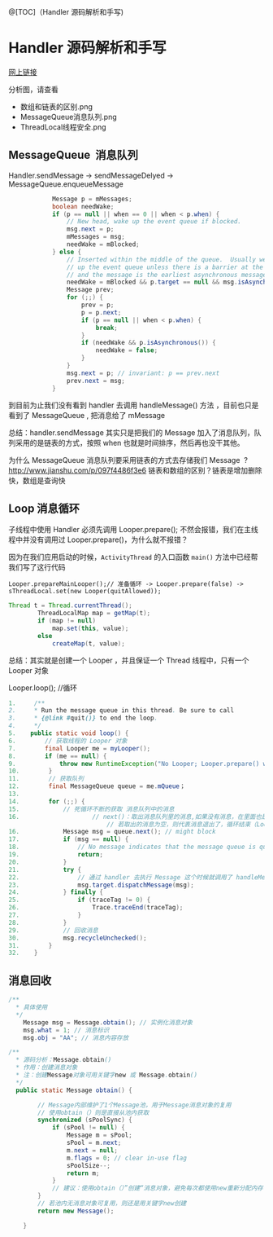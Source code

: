@[TOC]（Handler 源码解析和手写) 

# Handler 源码解析和手写

[网上链接](https://www.jianshu.com/p/b4d745c7ff7a)

分析图，请查看

- 数组和链表的区别.png
- MessageQueue消息队列.png
- ThreadLocal线程安全.png

## MessageQueue  消息队列
Handler.sendMessage -> sendMessageDelyed -> MessageQueue.enqueueMessage

```java
            Message p = mMessages;
            boolean needWake;
            if (p == null || when == 0 || when < p.when) {
                // New head, wake up the event queue if blocked.
                msg.next = p;
                mMessages = msg;
                needWake = mBlocked;
            } else {
                // Inserted within the middle of the queue.  Usually we don't have to wake
                // up the event queue unless there is a barrier at the head of the queue
                // and the message is the earliest asynchronous message in the queue.
                needWake = mBlocked && p.target == null && msg.isAsynchronous();
                Message prev;
                for (;;) {
                    prev = p;
                    p = p.next;
                    if (p == null || when < p.when) {
                        break;
                    }
                    if (needWake && p.isAsynchronous()) {
                        needWake = false;
                    }
                }
                msg.next = p; // invariant: p == prev.next
                prev.next = msg;
            }
```

到目前为止我们没有看到 handler 去调用 handleMessage() 方法 ，目前也只是看到了 MessageQueue , 把消息给了 mMessage 

总结：handler.sendMessage 其实只是把我们的 Message 加入了消息队列，队列采用的是链表的方式，按照 when 也就是时间排序，然后再也没干其他。

为什么 MessageQueue 消息队列要采用链表的方式去存储我们 Message  ? 
http://www.jianshu.com/p/097f4486f3e6
链表和数组的区别？链表是增加删除快，数组是查询快


## Loop 消息循环
子线程中使用 Handler 必须先调用 Looper.prepare(); 不然会报错，我们在主线程中并没有调用过 Looper.prepare()，为什么就不报错？

因为在我们应用启动的时候，`ActivityThread` 的入口函数 `main()` 方法中已经帮我们写了这行代码

`Looper.prepareMainLooper();// 准备循环 -> Looper.prepare(false) -> sThreadLocal.set(new Looper(quitAllowed)); `

```java
Thread t = Thread.currentThread();
        ThreadLocalMap map = getMap(t);
        if (map != null)
            map.set(this, value);
        else
            createMap(t, value);
```
总结：其实就是创建一个 Looper ，并且保证一个 Thread 线程中，只有一个 Looper 对象

Looper.loop(); //循环 

``` java
1.     /**
2.     * Run the message queue in this thread. Be sure to call
3.     * {@link #quit()} to end the loop.
4.     */
5.    public static void loop() {
6.        // 获取线程的 Looper 对象
7.        final Looper me = myLooper();
8.        if (me == null) {
9.            throw new RuntimeException("No Looper; Looper.prepare() wasn't called on this thread.");
10.        }
11.        // 获取队列
12.        final MessageQueue queue = me.mQueue；
13.
14.        for (;;) {
15.            // 死循环不断的获取 消息队列中的消息
16. 				   // next()：取出消息队列里的消息,如果没有消息，在里面也是一直死循环。线程阻塞
            			   // 若取出的消息为空，则代表消息退出了，循环结束（Loop.quit() -> MessageQueue.quit()）
16.            Message msg = queue.next(); // might block
17.            if (msg == null) {
18.                // No message indicates that the message queue is quitting.
19.                return;
20.            }
21.            try {
22.                // 通过 handler 去执行 Message 这个时候就调用了 handleMessage 方法
23.                msg.target.dispatchMessage(msg);
24.            } finally {
25.                if (traceTag != 0) {
26.                    Trace.traceEnd(traceTag);
27.                }
28.            }
29.            // 回收消息
30.            msg.recycleUnchecked();
31.        }
32.    }
``` 

## 消息回收 

``` java
/** 
  * 具体使用
  */
    Message msg = Message.obtain(); // 实例化消息对象
    msg.what = 1; // 消息标识
    msg.obj = "AA"; // 消息内容存放

/** 
  * 源码分析：Message.obtain()
  * 作用：创建消息对象
  * 注：创建Message对象可用关键字new 或 Message.obtain()
  */
  public static Message obtain() {

        // Message内部维护了1个Message池，用于Message消息对象的复用
        // 使用obtain（）则是直接从池内获取
        synchronized (sPoolSync) {
            if (sPool != null) {
                Message m = sPool;
                sPool = m.next;
                m.next = null;
                m.flags = 0; // clear in-use flag
                sPoolSize--;
                return m;
            }
            // 建议：使用obtain（）”创建“消息对象，避免每次都使用new重新分配内存
        }
        // 若池内无消息对象可复用，则还是用关键字new创建
        return new Message();

    }
```




























 


      
     
 

